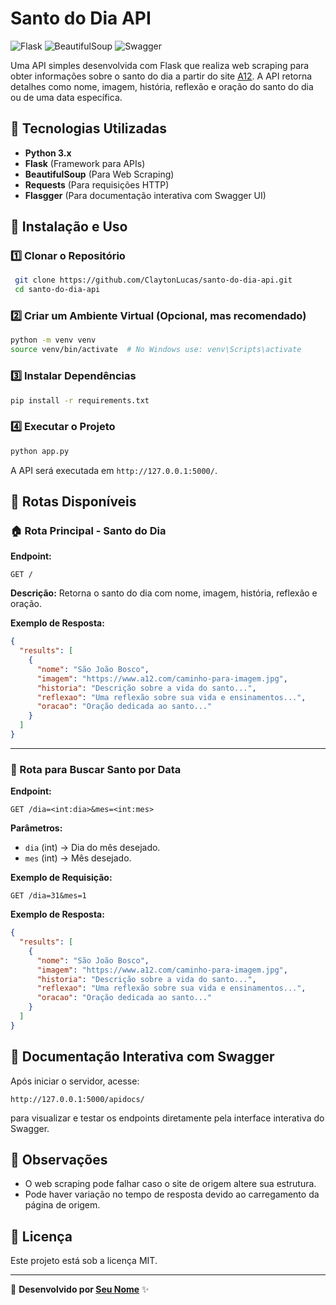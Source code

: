 ﻿# Santo do Dia API

![Flask](https://img.shields.io/badge/Flask-1.1.2-blue.svg)
![BeautifulSoup](https://img.shields.io/badge/BeautifulSoup-WebScraping-green)
![Swagger](https://img.shields.io/badge/Swagger-API%20Docs-yellow)

Uma API simples desenvolvida com Flask que realiza web scraping para obter informações sobre o santo do dia a partir do site [A12](https://www.a12.com/reze-no-santuario/santo-do-dia). A API retorna detalhes como nome, imagem, história, reflexão e oração do santo do dia ou de uma data específica.

## 📌 Tecnologias Utilizadas

- **Python 3.x**
- **Flask** (Framework para APIs)
- **BeautifulSoup** (Para Web Scraping)
- **Requests** (Para requisições HTTP)
- **Flasgger** (Para documentação interativa com Swagger UI)

## 🚀 Instalação e Uso

### 1️⃣ Clonar o Repositório
```bash
 git clone https://github.com/ClaytonLucas/santo-do-dia-api.git
 cd santo-do-dia-api
```

### 2️⃣ Criar um Ambiente Virtual (Opcional, mas recomendado)
```bash
python -m venv venv
source venv/bin/activate  # No Windows use: venv\Scripts\activate
```

### 3️⃣ Instalar Dependências
```bash
pip install -r requirements.txt
```

### 4️⃣ Executar o Projeto
```bash
python app.py
```

A API será executada em `http://127.0.0.1:5000/`.

## 📜 Rotas Disponíveis

### 🏠 Rota Principal - Santo do Dia

**Endpoint:**
```http
GET /
```

**Descrição:**
Retorna o santo do dia com nome, imagem, história, reflexão e oração.

**Exemplo de Resposta:**
```json
{
  "results": [
    {
      "nome": "São João Bosco",
      "imagem": "https://www.a12.com/caminho-para-imagem.jpg",
      "historia": "Descrição sobre a vida do santo...",
      "reflexao": "Uma reflexão sobre sua vida e ensinamentos...",
      "oracao": "Oração dedicada ao santo..."
    }
  ]
}
```

---

### 📅 Rota para Buscar Santo por Data

**Endpoint:**
```http
GET /dia=<int:dia>&mes=<int:mes>
```

**Parâmetros:**
- `dia` (int) → Dia do mês desejado.
- `mes` (int) → Mês desejado.

**Exemplo de Requisição:**
```http
GET /dia=31&mes=1
```

**Exemplo de Resposta:**
```json
{
  "results": [
    {
      "nome": "São João Bosco",
      "imagem": "https://www.a12.com/caminho-para-imagem.jpg",
      "historia": "Descrição sobre a vida do santo...",
      "reflexao": "Uma reflexão sobre sua vida e ensinamentos...",
      "oracao": "Oração dedicada ao santo..."
    }
  ]
}
```

## 📜 Documentação Interativa com Swagger
Após iniciar o servidor, acesse:
```http
http://127.0.0.1:5000/apidocs/
```
para visualizar e testar os endpoints diretamente pela interface interativa do Swagger.

## 📜 Observações
- O web scraping pode falhar caso o site de origem altere sua estrutura.
- Pode haver variação no tempo de resposta devido ao carregamento da página de origem.

## 📜 Licença
Este projeto está sob a licença MIT.

---

📌 **Desenvolvido por [Seu Nome](https://github.com/seuusuario)** ✨

